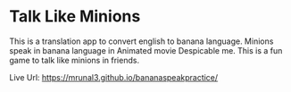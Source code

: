 # Talk Like Minions

This is a translation app to convert english to banana language. Minions speak in banana language in Animated movie Despicable me. This is a fun game to talk like minions in friends.

Live Url: https://mrunal3.github.io/bananaspeakpractice/
